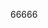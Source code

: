 <!DOCTYPE html>
<html>
<head>
  <meta charset="utf-8">
  
  <title>Hexo</title>

  
  

</head>

<body>
 <p>66666</p>
</body>
</html>
